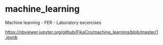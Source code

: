 # machine_learning
Machine learning - FER - Laboratory excercises

https://nbviewer.jupyter.org/github/FikaCro/machine_learning/blob/master/1.ipynb
